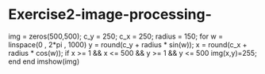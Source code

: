 # Exercise2-image-processing-
img = zeros(500,500);
c_y = 250;
c_x = 250;
radius = 150;
for w = linspace(0 , 2*pi , 1000)
    y = round(c_y + radius * sin(w));
    x = round(c_x + radius * cos(w));
     if x >= 1 && x <= 500 && y >= 1 && y <= 500
         img(x,y)=255;
     end
end
imshow(img)
